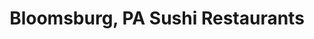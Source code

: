 ---
layout: city
title: Bloomsburg, PA Sushi Restaurants
permalink: /pennsylvania/bloomsburg/
stateAbbr: PA
stateName: Pennsylvania
cityName: Bloomsburg

---